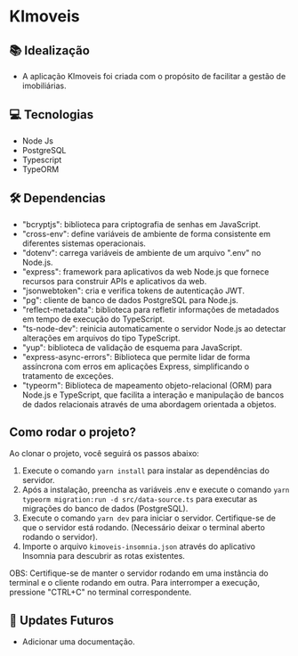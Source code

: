 # KImoveis

## 📚 Idealização

- A aplicação KImoveis foi criada com o propósito de facilitar a gestão de imobiliárias.

## 💻 Tecnologias

- Node Js
- PostgreSQL
- Typescript
- TypeORM

## 🛠️ Dependencias

- "bcryptjs": biblioteca para criptografia de senhas em JavaScript.
- "cross-env": define variáveis de ambiente de forma consistente em diferentes sistemas operacionais.
- "dotenv": carrega variáveis de ambiente de um arquivo ".env" no Node.js.
- "express": framework para aplicativos da web Node.js que fornece recursos para construir APIs e aplicativos da web.
- "jsonwebtoken": cria e verifica tokens de autenticação JWT.
- "pg": cliente de banco de dados PostgreSQL para Node.js.
- "reflect-metadata": biblioteca para refletir informações de metadados em tempo de execução do TypeScript.
- "ts-node-dev": reinicia automaticamente o servidor Node.js ao detectar alterações em arquivos do tipo TypeScript.
- "yup": biblioteca de validação de esquema para JavaScript.
- "express-async-errors": Biblioteca que permite lidar de forma assíncrona com erros em aplicações Express, simplificando o tratamento de exceções.
- "typeorm": Biblioteca de mapeamento objeto-relacional (ORM) para Node.js e TypeScript, que facilita a interação e manipulação de bancos de dados relacionais através de uma abordagem orientada a objetos.

## Como rodar o projeto?

Ao clonar o projeto, você seguirá os passos abaixo:

1. Execute o comando `yarn install` para instalar as dependências do servidor.
2. Após a instalação, preencha as variáveis .env e execute o comando `yarn typeorm migration:run -d src/data-source.ts` para executar as migrações do banco de dados (PostgreSQL).
3. Execute o comando `yarn dev` para iniciar o servidor. Certifique-se de que o servidor está rodando. (Necessário deixar o terminal aberto rodando o servidor).
4. Importe o arquivo `kimoveis-insomnia.json` através do aplicativo Insomnia para descubrir as rotas existentes.

OBS: Certifique-se de manter o servidor rodando em uma instância do terminal e o cliente rodando em outra. Para interromper a execução, pressione "CTRL+C" no terminal correspondente.

## 🔮 Updates Futuros

- Adicionar uma documentação.
